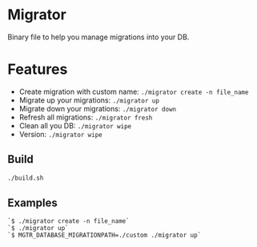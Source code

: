 # Migrator
Binary file to help you manage migrations into your DB.

# Features
- Create migration with custom name: `./migrator create -n file_name`
- Migrate up your migrations: `./migrator up`
- Migrate down your migrations: `./migrator down`
- Refresh all migrations: `./migrator fresh`
- Clean all you DB: `./migrator wipe`
- Version: `./migrator wipe`

## Build
```bash
./build.sh
```


## Examples
```
`$ ./migrator create -n file_name`
`$ ./migrator up`
`$ MGTR_DATABASE_MIGRATIONPATH=./custom ./migrator up`
```
